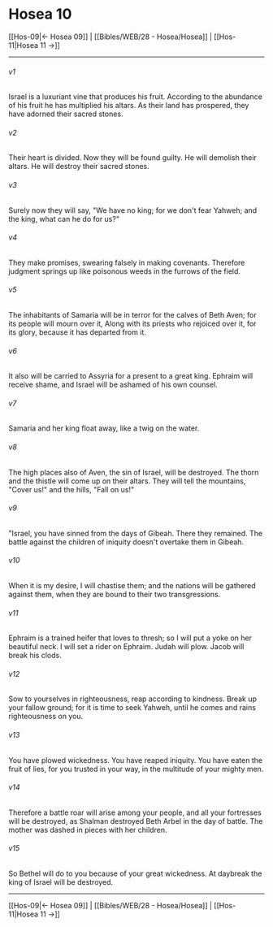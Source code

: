# Hosea 10

[[Hos-09|← Hosea 09]] | [[Bibles/WEB/28 - Hosea/Hosea]] | [[Hos-11|Hosea 11 →]]
***



###### v1 
Israel is a luxuriant vine that produces his fruit. According to the abundance of his fruit he has multiplied his altars. As their land has prospered, they have adorned their sacred stones. 

###### v2 
Their heart is divided. Now they will be found guilty. He will demolish their altars. He will destroy their sacred stones. 

###### v3 
Surely now they will say, "We have no king; for we don't fear Yahweh; and the king, what can he do for us?" 

###### v4 
They make promises, swearing falsely in making covenants. Therefore judgment springs up like poisonous weeds in the furrows of the field. 

###### v5 
The inhabitants of Samaria will be in terror for the calves of Beth Aven; for its people will mourn over it, Along with its priests who rejoiced over it, for its glory, because it has departed from it. 

###### v6 
It also will be carried to Assyria for a present to a great king. Ephraim will receive shame, and Israel will be ashamed of his own counsel. 

###### v7 
Samaria and her king float away, like a twig on the water. 

###### v8 
The high places also of Aven, the sin of Israel, will be destroyed. The thorn and the thistle will come up on their altars. They will tell the mountains, "Cover us!" and the hills, "Fall on us!" 

###### v9 
"Israel, you have sinned from the days of Gibeah. There they remained. The battle against the children of iniquity doesn't overtake them in Gibeah. 

###### v10 
When it is my desire, I will chastise them; and the nations will be gathered against them, when they are bound to their two transgressions. 

###### v11 
Ephraim is a trained heifer that loves to thresh; so I will put a yoke on her beautiful neck. I will set a rider on Ephraim. Judah will plow. Jacob will break his clods. 

###### v12 
Sow to yourselves in righteousness, reap according to kindness. Break up your fallow ground; for it is time to seek Yahweh, until he comes and rains righteousness on you. 

###### v13 
You have plowed wickedness. You have reaped iniquity. You have eaten the fruit of lies, for you trusted in your way, in the multitude of your mighty men. 

###### v14 
Therefore a battle roar will arise among your people, and all your fortresses will be destroyed, as Shalman destroyed Beth Arbel in the day of battle. The mother was dashed in pieces with her children. 

###### v15 
So Bethel will do to you because of your great wickedness. At daybreak the king of Israel will be destroyed.

***
[[Hos-09|← Hosea 09]] | [[Bibles/WEB/28 - Hosea/Hosea]] | [[Hos-11|Hosea 11 →]]
